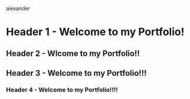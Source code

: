alexander
# Header 1 - Welcome to my Portfolio!
## Header 2 - Wlcome to my Portfolio!!
## Header 3 - Welcome to my Portfolio!!!
### Header 4 - Welcome to my Portfolio!!!!

